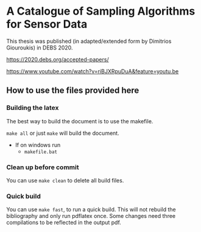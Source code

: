 # A Catalogue of Sampling Algorithms for Sensor Data

This thesis was published (in adapted/extended form by Dimitrios Giouroukis) in DEBS 2020.

<https://2020.debs.org/accepted-papers/>

<https://www.youtube.com/watch?v=riBJXRpuDuA&feature=youtu.be>

## How to use the files provided here

### Building the latex

The best way to build the document is to use the makefile.

`make all` or just `make` will build the document.

- If on windows run
  - `makefile.bat`

### Clean up before commit

You can use `make clean` to delete all build files.

### Quick build

You can use `make fast`, to run a quick build. This will not rebuild the bibliography and only run pdflatex once. Some
changes need three compilations to be reflected in the output pdf.
